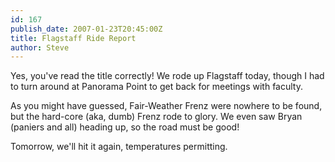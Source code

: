 ```yaml
---
id: 167
publish_date: 2007-01-23T20:45:00Z
title: Flagstaff Ride Report
author: Steve
---
```

Yes, you've read the title correctly! We rode up Flagstaff today, though I had to turn around at Panorama Point to get back for meetings with faculty.

As you might have guessed, Fair-Weather Frenz were nowhere to be found, but the hard-core (aka, dumb) Frenz rode to glory. We even saw Bryan (paniers and all) heading up, so the road must be good!

Tomorrow, we'll hit it again, temperatures permitting.